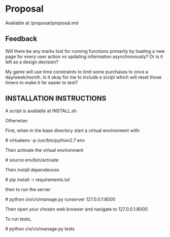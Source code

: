 # Proposal #

Avaliable at /proposal/proposal.md

## Feedback ##

Will there be any marks lost for running functions primarily by loading a new page for every user action vs updating information asynchronously? Or is it left as a design decision?

My game will use time constraints to limit some purchases to once a day/week/month. Is it okay for me to include a script which will reset those timers to make it far easier to test? 

## INSTALLATION INSTRUCTIONS ##

A script is avaliable at INSTALL.sh

Otherwise:

First, when in the base directory start a virtual environment with:

\# virtualenv -p /usr/bin/python2.7 env

Then activate the virtual environment

\# source env/bin/activate

Then install dependences 

\# pip install -r requirements.txt

then to run the server

\# python civ/civ/manage.py runserver 127.0.0.1:8000

Then open your chosen web browser and navigate to 127.0.0.1:8000

To run tests, 

\# python civ/civ/manage.py tests